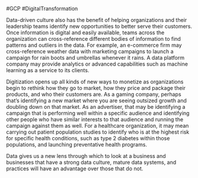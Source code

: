 #GCP  #DigitalTransformation 

Data-driven culture also has the benefit of helping organizations and their leadership teams identify new opportunities to better serve their customers. Once information is digital and easily available, teams across the organization can cross-reference different bodies of information to find patterns and outliers in the data. For example, an e-commerce firm may cross-reference weather data with marketing campaigns to launch a campaign for rain boots and umbrellas whenever it rains. A data platform company may provide analytics or advanced capabilities such as machine learning as a service to its clients.

Digitization opens up all kinds of new ways to monetize as organizations begin to rethink how they go to market, how they price and package their products, and who their customers are. As a gaming company, perhaps that’s identifying a new market where you are seeing outsized growth and doubling down on that market. As an advertiser, that may be identifying a campaign that is performing well within a specific audience and identifying other people who have similar interests to that audience and running the campaign against them as well. For a healthcare organization, it may mean carrying out patient population studies to identify who is at the highest risk for specific health conditions, such as type 2 diabetes within those populations, and launching preventative health programs.

Data gives us a new lens through which to look at a business and businesses that have a strong data culture, mature data systems, and practices will have an advantage over those that do not.